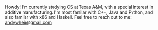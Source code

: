 Howdy!
I’m currently studying CS at Texas A&M, with a special interest in additive manufacturing. I'm most familar with C++, Java and Python, and also familar with x86 and Haskell. Feel free to reach out to me: andywheir@gmail.com
